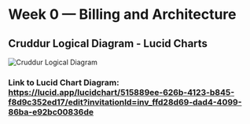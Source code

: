 # Week 0 — Billing and Architecture


## Cruddur Logical Diagram - Lucid Charts

![Cruddur Logical Diagram](https://user-images.githubusercontent.com/124918783/219119750-8a035103-79b9-4076-aa68-7032117807e0.png)




### Link to Lucid Chart Diagram: https://lucid.app/lucidchart/515889ee-626b-4123-b845-f8d9c352ed17/edit?invitationId=inv_ffd28d69-dad4-4099-86ba-e92bc00836de
